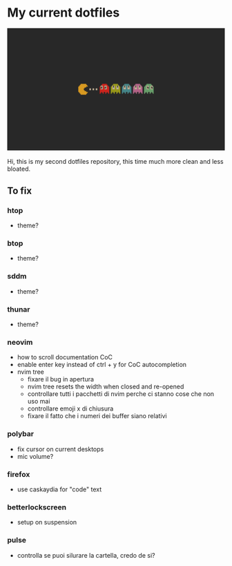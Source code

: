 # My current dotfiles

![wallpaper](OpMPCR0.png)

Hi, this is my second dotfiles repository, this time much more clean and less bloated.

## To fix

### htop

- theme?

### btop

- theme?

### sddm

- theme?

### thunar

- theme?

### neovim

- how to scroll documentation CoC
- enable enter key instead of ctrl + y for CoC autocompletion
- nvim tree
  - fixare il bug in apertura
  - nvim tree resets the width when closed and re-opened
  - controllare tutti i pacchetti di nvim perche ci stanno cose che non uso mai
  - controllare emoji x di chiusura
  - fixare il fatto che i numeri dei buffer siano relativi

### polybar

- fix cursor on current desktops
- mic volume?

### firefox

- use caskaydia for "code" text

### betterlockscreen

- setup on suspension

### pulse

- controlla se puoi silurare la cartella, credo de si?

